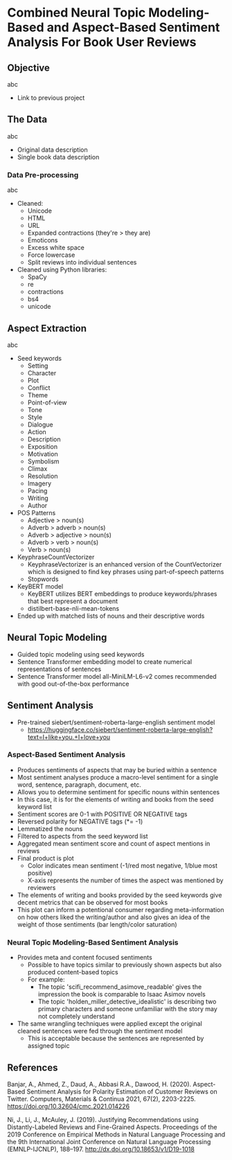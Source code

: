 # Combined Neural Topic Modeling-Based and Aspect-Based Sentiment Analysis For Book User Reviews

## Objective
abc
+ Link to previous project
## The Data
abc
+ Original data description
+ Single book data description
### Data Pre-processing
abc
+ Cleaned:
  + Unicode
  + HTML
  + URL
  + Expanded contractions (they're > they are)
  + Emoticons
  + Excess white space
  + Force lowercase
  + Split reviews into individual sentences
+ Cleaned using Python libraries:
  + SpaCy
  + re
  + contractions
  + bs4
  + unicode
## Aspect Extraction
abc
+ Seed keywords
  + Setting
  + Character
  + Plot
  + Conflict
  + Theme
  + Point-of-view
  + Tone
  + Style
  + Dialogue
  + Action
  + Description
  + Exposition
  + Motivation
  + Symbolism
  + Climax
  + Resolution
  + Imagery
  + Pacing
  + Writing
  + Author 
+ POS Patterns
  + Adjective > noun(s)
  + Adverb > adverb > noun(s) 
  + Adverb > adjective > noun(s)
  + Adverb > verb > noun(s)
  + Verb > noun(s)
+ KeyphraseCountVectorizer
  + KeyphraseVectorizer is an enhanced version of the CountVectorizer which is designed to find key phrases using part-of-speech patterns
  + Stopwords
+ KeyBERT model
  + KeyBERT utilizes BERT embeddings to produce keywords/phrases that best represent a document
  + distilbert-base-nli-mean-tokens
+ Ended up with matched lists of nouns and their descriptive words
## Neural Topic Modeling
+ Guided topic modeling using seed keywords
+ Sentence Transformer embedding model to create numerical representations of sentences
+ Sentence Transformer model all-MiniLM-L6-v2 comes recommended with good out-of-the-box performance
## Sentiment Analysis
+ Pre-trained siebert/sentiment-roberta-large-english sentiment model
  + https://huggingface.co/siebert/sentiment-roberta-large-english?text=I+like+you.+I+love+you
### Aspect-Based Sentiment Analysis
+ Produces sentiments of aspects that may be buried within a sentence
+ Most sentiment analyses produce a macro-level sentiment for a single word, sentence, paragraph, document, etc.
+ Allows you to determine sentiment for specific nouns within sentences
+ In this case, it is for the elements of writing and books from the seed keyword list
+ Sentiment scores are 0-1 with POSITIVE OR NEGATIVE tags
+ Reversed polarity for NEGATIVE tags (*= -1)
+ Lemmatized the nouns
+ Filtered to aspects from the seed keyword list
+ Aggregated mean sentiment score and count of aspect mentions in reviews
+ Final product is plot
  + Color indicates mean sentiment (-1/red most negative, 1/blue most positive)
  + X-axis represents the number of times the aspect was mentioned by reviewers
+ The elements of writing and books provided by the seed keywords give decent metrics that can be observed for most books
+ This plot can inform a potentional consumer regarding meta-information on how others liked the writing/author and also gives an idea of the weight of those sentiments (bar length/color saturation)
### Neural Topic Modeling-Based Sentiment Analysis
+ Provides meta and content focused sentiments
  + Possible to have topics similar to previously shown aspects but also produced content-based topics
  + For example:
    + The topic 'scifi_recommend_asimove_readable' gives the impression the book is comparable to Isaac Asimov novels
    + The topic 'holden_miller_detective_idealistic' is describing two primary characters and someone unfamiliar with the story may not completely understand
+ The same wrangling techniques were applied except the original cleaned sentences were fed through the sentiment model
  + This is acceptable because the sentences are represented by assigned topic
## References
Banjar, A., Ahmed, Z., Daud, A., Abbasi R.A., Dawood, H. (2020). Aspect-Based Sentiment Analysis for Polarity Estimation of Customer Reviews on Twitter. Computers, Materials & Continua 2021, 67(2), 2203-2225. https://doi.org/10.32604/cmc.2021.014226 

Ni, J., Li, J., McAuley, J. (2019). Justifying Recommendations using Distantly-Labeled Reviews and Fine-Grained Aspects. Proceedings of the 2019 Conference on Empirical Methods in Natural Language Processing and the 9th International Joint Conference on Natural Language Processing (EMNLP-IJCNLP), 188–197. http://dx.doi.org/10.18653/v1/D19-1018
